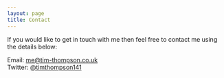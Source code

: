 ```yaml
---
layout: page
title: Contact
---
```


If you would like to get in touch with me then feel free to contact me using the details below:

Email: [me@tim-thompson.co.uk](mailto:me@tim-thompson.co.uk)  
Twitter: [@timthompson141](https://twitter.co.uk/timthompson141)